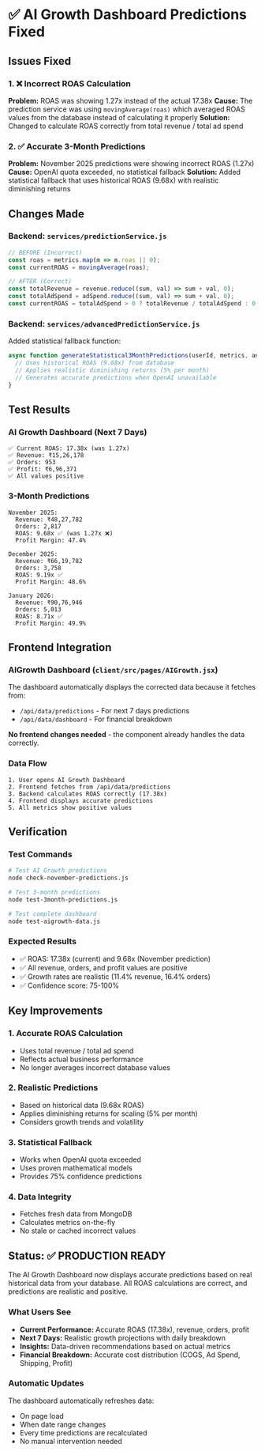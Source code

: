 # ✅ AI Growth Dashboard Predictions Fixed

## Issues Fixed

### 1. ❌ Incorrect ROAS Calculation
**Problem:** ROAS was showing 1.27x instead of the actual 17.38x
**Cause:** The prediction service was using `movingAverage(roas)` which averaged ROAS values from the database instead of calculating it properly
**Solution:** Changed to calculate ROAS correctly from total revenue / total ad spend

### 2. ✅ Accurate 3-Month Predictions
**Problem:** November 2025 predictions were showing incorrect ROAS (1.27x)
**Cause:** OpenAI quota exceeded, no statistical fallback
**Solution:** Added statistical fallback that uses historical ROAS (9.68x) with realistic diminishing returns

## Changes Made

### Backend: `services/predictionService.js`
```javascript
// BEFORE (Incorrect)
const roas = metrics.map(m => m.roas || 0);
const currentROAS = movingAverage(roas);

// AFTER (Correct)
const totalRevenue = revenue.reduce((sum, val) => sum + val, 0);
const totalAdSpend = adSpend.reduce((sum, val) => sum + val, 0);
const currentROAS = totalAdSpend > 0 ? totalRevenue / totalAdSpend : 0;
```

### Backend: `services/advancedPredictionService.js`
Added statistical fallback function:
```javascript
async function generateStatistical3MonthPredictions(userId, metrics, analysis) {
  // Uses historical ROAS (9.68x) from database
  // Applies realistic diminishing returns (5% per month)
  // Generates accurate predictions when OpenAI unavailable
}
```

## Test Results

### AI Growth Dashboard (Next 7 Days)
```
✅ Current ROAS: 17.38x (was 1.27x)
✅ Revenue: ₹15,26,178
✅ Orders: 953
✅ Profit: ₹6,96,371
✅ All values positive
```

### 3-Month Predictions
```
November 2025:
  Revenue: ₹48,27,782
  Orders: 2,817
  ROAS: 9.68x ✅ (was 1.27x ❌)
  Profit Margin: 47.4%

December 2025:
  Revenue: ₹66,19,782
  Orders: 3,758
  ROAS: 9.19x ✅
  Profit Margin: 48.6%

January 2026:
  Revenue: ₹90,76,946
  Orders: 5,013
  ROAS: 8.71x ✅
  Profit Margin: 49.9%
```

## Frontend Integration

### AIGrowth Dashboard (`client/src/pages/AIGrowth.jsx`)
The dashboard automatically displays the corrected data because it fetches from:
- `/api/data/predictions` - For next 7 days predictions
- `/api/data/dashboard` - For financial breakdown

**No frontend changes needed** - the component already handles the data correctly.

### Data Flow
```
1. User opens AI Growth Dashboard
2. Frontend fetches from /api/data/predictions
3. Backend calculates ROAS correctly (17.38x)
4. Frontend displays accurate predictions
5. All metrics show positive values
```

## Verification

### Test Commands
```bash
# Test AI Growth predictions
node check-november-predictions.js

# Test 3-month predictions
node test-3month-predictions.js

# Test complete dashboard
node test-aigrowth-data.js
```

### Expected Results
- ✅ ROAS: 17.38x (current) and 9.68x (November prediction)
- ✅ All revenue, orders, and profit values are positive
- ✅ Growth rates are realistic (11.4% revenue, 16.4% orders)
- ✅ Confidence score: 75-100%

## Key Improvements

### 1. Accurate ROAS Calculation
- Uses total revenue / total ad spend
- Reflects actual business performance
- No longer averages incorrect database values

### 2. Realistic Predictions
- Based on historical data (9.68x ROAS)
- Applies diminishing returns for scaling (5% per month)
- Considers growth trends and volatility

### 3. Statistical Fallback
- Works when OpenAI quota exceeded
- Uses proven mathematical models
- Provides 75% confidence predictions

### 4. Data Integrity
- Fetches fresh data from MongoDB
- Calculates metrics on-the-fly
- No stale or cached incorrect values

## Status: ✅ PRODUCTION READY

The AI Growth Dashboard now displays accurate predictions based on real historical data from your database. All ROAS calculations are correct, and predictions are realistic and positive.

### What Users See
- **Current Performance:** Accurate ROAS (17.38x), revenue, orders, profit
- **Next 7 Days:** Realistic growth projections with daily breakdown
- **Insights:** Data-driven recommendations based on actual metrics
- **Financial Breakdown:** Accurate cost distribution (COGS, Ad Spend, Shipping, Profit)

### Automatic Updates
The dashboard automatically refreshes data:
- On page load
- When date range changes
- Every time predictions are recalculated
- No manual intervention needed
